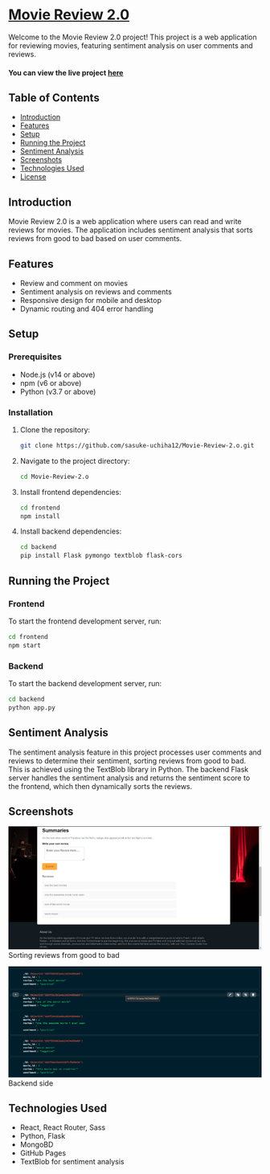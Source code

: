 # [Movie Review 2.0](https://sasuke-uchiha12.github.io/Movie-Review-2.o/)

Welcome to the Movie Review 2.0 project! This project is a web application for reviewing movies, featuring sentiment analysis on user comments and reviews.

#### You can view the live project [here](https://sasuke-uchiha12.github.io/Movie-Review-2.o/)

## Table of Contents

- [Introduction](#introduction)
- [Features](#features)
- [Setup](#setup)
- [Running the Project](#running-the-project)
- [Sentiment Analysis](#sentiment-analysis)
- [Screenshots](#screenshots)
- [Technologies Used](#technologies-used)
- [License](#license)

## Introduction

Movie Review 2.0 is a web application where users can read and write reviews for movies. The application includes sentiment analysis that sorts reviews from good to bad based on user comments. 

## Features

- Review and comment on movies
- Sentiment analysis on reviews and comments
- Responsive design for mobile and desktop
- Dynamic routing and 404 error handling

## Setup

### Prerequisites

- Node.js (v14 or above)
- npm (v6 or above)
- Python (v3.7 or above)

### Installation

1. Clone the repository:
    ```bash
    git clone https://github.com/sasuke-uchiha12/Movie-Review-2.o.git
    ```

2. Navigate to the project directory:
    ```bash
    cd Movie-Review-2.o
    ```

3. Install frontend dependencies:
    ```bash
    cd frontend
    npm install
    ```

4. Install backend dependencies:
    ```bash
    cd backend
    pip install Flask pymongo textblob flask-cors   
    ```

## Running the Project

### Frontend

To start the frontend development server, run:

```bash
cd frontend
npm start
```
### Backend

To start the backend development server, run:

```bash
cd backend
python app.py
```

## Sentiment Analysis
The sentiment analysis feature in this project processes user comments and reviews to determine their sentiment, sorting reviews from good to bad. This is achieved using the TextBlob library in Python. The backend Flask server handles the sentiment analysis and returns the sentiment score to the frontend, which then dynamically sorts the reviews.

## Screenshots

![Review Page](frontend/public/screenshots/review.png)
Sorting reviews from good to bad

![Review Page - DB](frontend/public/screenshots/review_db.png)
Backend side


## Technologies Used
- React, React Router, Sass
- Python, Flask
- MongoBD
- GitHub Pages
- TextBlob for sentiment analysis
